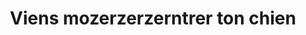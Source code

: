 ---
title: "Viens mozerzerzerntrer ton chien"
address: ""
postalCode: "75000"
city: "Paris"
label: "c"
when: 16/09/2019
description: ""
photos: "https://petsitting.fr/wp-content/uploads/2014/10/beaute-chien-4.jpg"
draft: true
important: false
association: ""
test: "10"

---